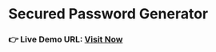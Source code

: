 # Secured Password Generator
### **👉 Live Demo URL:** <a href="https://shreyash00007.github.io/Secured-Password-Generator/">**Visit Now** </a>
